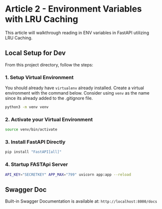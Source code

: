 # Article 2 - Environment Variables with LRU Caching

This article will walkthrough reading in ENV variables in FastAPI utilizing LRU Caching.  

## Local Setup for Dev
From this project directory, follow the steps:
### 1. Setup Virtual Environment
You should already have `virtualenv` already installed.
Create a virtual environment with the command below. Consider using `venv` as the name since its already added to the .gitignore file. 

```bash
python3 -m venv venv
```

### 2. Activate your Virtual Environment

```bash
source venv/bin/activate
```

### 3. Install FastAPI Directly
```bash
pip install "FastAPI[all]"
 ```

### 4. Startup FASTApi Server
```bash
API_KEY="SECRETKEY" APP_MAX="799" uvicorn app:app --reload
 ```

## Swagger Doc
Built-in Swagger Documentation is available at: `http://localhost:8000/docs`